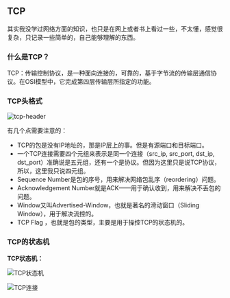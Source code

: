 ## TCP
其实我没学过网络方面的知识，也只是在网上或者书上看过一些，不太懂，感觉很复杂，只记录一些简单的，自己能够理解的东西。
### 什么是TCP？
TCP：传输控制协议，是一种面向连接的，可靠的，基于字节流的传输层通信协议。在OSI模型中，它完成第四层传输层所指定的功能。
### TCP头格式
![tcp-header](https://github.com/andyChenAn/node-learn/master/image/tcp-header.jpg)

有几个点需要注意的：
- TCP的包是没有IP地址的，那是IP层上的事。但是有源端口和目标端口。
- 一个TCP连接需要四个元组来表示是同一个连接（src_ip, src_port, dst_ip, dst_port）准确说是五元组，还有一个是协议。但因为这里只是说TCP协议，所以，这里我只说四元组。
- Sequence Number是包的序号，用来解决网络包乱序（reordering）问题。
- Acknowledgement Number就是ACK——用于确认收到，用来解决不丢包的问题。
- Window又叫Advertised-Window，也就是著名的滑动窗口（Sliding Window），用于解决流控的。
- TCP Flag ，也就是包的类型，主要是用于操控TCP的状态机的。

### TCP的状态机
**TCP状态机：**

![TCP状态机](https://github.com/andyChenAn/node-learn/master/image/status.png)

![TCP连接](https://github.com/andyChenAn/node-learn/master/image/tcp_open_close.jpg)